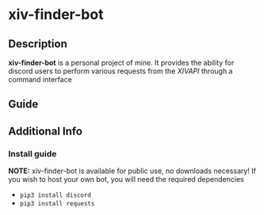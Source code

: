 # xiv-finder-bot

## Description
**xiv-finder-bot** is a personal project of mine.  It provides the ability for discord users to perform various requests from the *XIVAPI* through a command interface

## Guide

## Additional Info
### Install guide
**NOTE:** xiv-finder-bot is available for public use, no downloads necessary! If you wish to host your own bot, you will need the required dependencies

- `pip3 install discord`
- `pip3 install requests`
